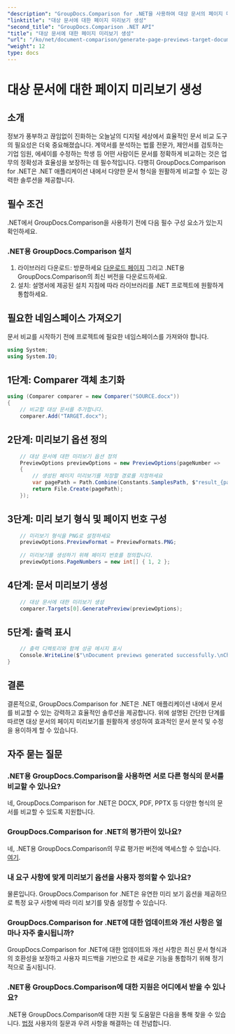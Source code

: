 ```yaml
---
"description": "GroupDocs.Comparison for .NET을 사용하여 대상 문서의 페이지 미리보기를 효율적으로 생성하세요. 원활한 문서 비교를 위한 단계별 가이드를 따르세요."
"linktitle": "대상 문서에 대한 페이지 미리보기 생성"
"second_title": "GroupDocs.Comparison .NET API"
"title": "대상 문서에 대한 페이지 미리보기 생성"
"url": "/ko/net/document-comparison/generate-page-previews-target-document/"
"weight": 12
type: docs
---
```

# 대상 문서에 대한 페이지 미리보기 생성

## 소개
정보가 풍부하고 끊임없이 진화하는 오늘날의 디지털 세상에서 효율적인 문서 비교 도구의 필요성은 더욱 중요해졌습니다. 계약서를 분석하는 법률 전문가, 제안서를 검토하는 기업 임원, 에세이를 수정하는 학생 등 어떤 사람이든 문서를 정확하게 비교하는 것은 업무의 정확성과 효율성을 보장하는 데 필수적입니다. 다행히 GroupDocs.Comparison for .NET은 .NET 애플리케이션 내에서 다양한 문서 형식을 원활하게 비교할 수 있는 강력한 솔루션을 제공합니다.
## 필수 조건
.NET에서 GroupDocs.Comparison을 사용하기 전에 다음 필수 구성 요소가 있는지 확인하세요.
### .NET용 GroupDocs.Comparison 설치
1. 라이브러리 다운로드: 방문하세요 [다운로드 페이지](https://releases.groupdocs.com/comparison/net/) 그리고 .NET용 GroupDocs.Comparison의 최신 버전을 다운로드하세요.
2. 설치: 설명서에 제공된 설치 지침에 따라 라이브러리를 .NET 프로젝트에 원활하게 통합하세요.

## 필요한 네임스페이스 가져오기
문서 비교를 시작하기 전에 프로젝트에 필요한 네임스페이스를 가져와야 합니다.
```csharp
using System;
using System.IO;

```
## 1단계: Comparer 객체 초기화
```csharp
using (Comparer comparer = new Comparer("SOURCE.docx"))
{
    // 비교할 대상 문서를 추가합니다.
    comparer.Add("TARGET.docx");
```
## 2단계: 미리보기 옵션 정의
```csharp
    // 대상 문서에 대한 미리보기 옵션 정의
    PreviewOptions previewOptions = new PreviewOptions(pageNumber =>
    {
        // 생성된 페이지 미리보기를 저장할 경로를 지정하세요
        var pagePath = Path.Combine(Constants.SamplesPath, $"result_{pageNumber}.png");
        return File.Create(pagePath);
    });
```
## 3단계: 미리 보기 형식 및 페이지 번호 구성
```csharp
    // 미리보기 형식을 PNG로 설정하세요
    previewOptions.PreviewFormat = PreviewFormats.PNG;
    
    // 미리보기를 생성하기 위해 페이지 번호를 정의합니다.
    previewOptions.PageNumbers = new int[] { 1, 2 };
```
## 4단계: 문서 미리보기 생성
```csharp
    // 대상 문서에 대한 미리보기 생성
    comparer.Targets[0].GeneratePreview(previewOptions);
```
## 5단계: 출력 표시
```csharp
    // 출력 디렉토리와 함께 성공 메시지 표시
    Console.WriteLine($"\nDocument previews generated successfully.\nCheck output in {Directory.GetCurrentDirectory()}.");
}
```

## 결론
결론적으로, GroupDocs.Comparison for .NET은 .NET 애플리케이션 내에서 문서를 비교할 수 있는 강력하고 효율적인 솔루션을 제공합니다. 위에 설명된 간단한 단계를 따르면 대상 문서의 페이지 미리보기를 원활하게 생성하여 효과적인 문서 분석 및 수정을 용이하게 할 수 있습니다.
## 자주 묻는 질문
### .NET용 GroupDocs.Comparison을 사용하면 서로 다른 형식의 문서를 비교할 수 있나요?
네, GroupDocs.Comparison for .NET은 DOCX, PDF, PPTX 등 다양한 형식의 문서를 비교할 수 있도록 지원합니다.
### GroupDocs.Comparison for .NET의 평가판이 있나요?
네, .NET용 GroupDocs.Comparison의 무료 평가판 버전에 액세스할 수 있습니다. [여기](https://releases.groupdocs.com/).
### 내 요구 사항에 맞게 미리보기 옵션을 사용자 정의할 수 있나요?
물론입니다. GroupDocs.Comparison for .NET은 유연한 미리 보기 옵션을 제공하므로 특정 요구 사항에 따라 미리 보기를 맞춤 설정할 수 있습니다.
### GroupDocs.Comparison for .NET에 대한 업데이트와 개선 사항은 얼마나 자주 출시됩니까?
GroupDocs.Comparison for .NET에 대한 업데이트와 개선 사항은 최신 문서 형식과의 호환성을 보장하고 사용자 피드백을 기반으로 한 새로운 기능을 통합하기 위해 정기적으로 출시됩니다.
### .NET용 GroupDocs.Comparison에 대한 지원은 어디에서 받을 수 있나요?
.NET용 GroupDocs.Comparison에 대한 지원 및 도움말은 다음을 통해 찾을 수 있습니다. [법정](https://forum.groupdocs.com/c/comparison/12) 사용자의 질문과 우려 사항을 해결하는 데 전념합니다.